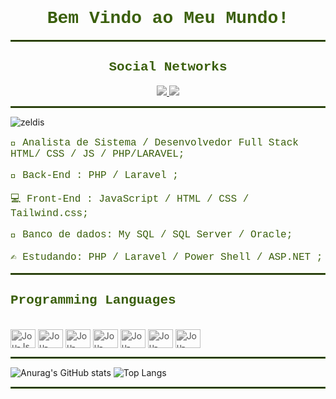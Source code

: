 <h1 align="center" style="color: #3A5F0B; font-family: 'Courier New', Courier, monospace;">Bem Vindo ao Meu Mundo!</h1>
<hr style="border: 1px solid #3A5F0B;">
<center>
<h2 style="color: #3A5F0B; font-family: 'Courier New', Courier, monospace;">Social Networks</h2>
<div>
  <a href="https://br.linkedin.com/in/joualexandre" target="_blank">
    <img src="https://img.shields.io/badge/LinkedIn-0077B5?style=for-the-badge&logo=linkedin&logoColor=white" style="filter: grayscale(100%);">
  </a>
  <a href="https://www.instagram.com/jou.alexandre/" target="_blank">
    <img src="https://img.shields.io/badge/Instagram-E4405F?style=for-the-badge&logo=instagram&logoColor=white" style="filter: grayscale(100%);">
  </a>
</div>
</center>
<hr style="border: 1px solid #3A5F0B;">

![zeldis](https://github.com/jo0u/jo0u/assets/69989169/f679fe92-eefa-4936-ba85-8600fd08fce2)<br>
<div style="font-family: 'Courier New', Courier, monospace; font-size: 16px; color: #3A5F0B;">
  <p>🧠 Analista de Sistema / Desenvolvedor Full Stack HTML/ CSS / JS / PHP/LARAVEL;</p>
  <p>🧰 Back-End : PHP / Laravel ;</p>
  <p>💻 Front-End : JavaScript / HTML / CSS / Tailwind.css;</p>
  <p>💾 Banco de dados: My SQL / SQL Server / Oracle;</p>
  <p>✍️ Estudando: PHP / Laravel / Power Shell / ASP.NET ;</p>
</div>
<hr style="border: 1px solid #3A5F0B;">

<h2 style="color: #3A5F0B; font-family: 'Courier New', Courier, monospace;">Programming Languages</h2>
<div style="display: inline_block; color: #3A5F0B;"><br>
  <img align="center" alt="Jou-Js" height="30" width="40" src="https://cdn.jsdelivr.net/gh/devicons/devicon/icons/javascript/javascript-original.svg" style="filter: grayscale(100%);">
  <img align="center" alt="Jou-PHP" height="30" width="40" src="https://cdn.jsdelivr.net/gh/devicons/devicon/icons/php/php-original.svg" style="filter: grayscale(100%);">
  <img align="center" alt="Jou-Python" height="30" width="40" src="https://cdn.jsdelivr.net/gh/devicons/devicon/icons/python/python-original.svg" style="filter: grayscale(100%);">
  <img align="center" alt="Jou-Java" height="30" width="40" src="https://cdn.jsdelivr.net/gh/devicons/devicon/icons/java/java-original-wordmark.svg" style="filter: grayscale(100%);">
  <img align="center" alt="Jou-Mysql" height="30" width="40" src="https://cdn.jsdelivr.net/gh/devicons/devicon/icons/mysql/mysql-original-wordmark.svg" style="filter: grayscale(100%);">
  <img align="center" alt="Jou-Postgresql" height="30" width="40" src="https://cdn.jsdelivr.net/gh/devicons/devicon/icons/postgresql/postgresql-original-wordmark.svg" style="filter: grayscale(100%);">
  <img align="center" alt="Jou-SQLServer" height="30" width="40" src="https://cdn.jsdelivr.net/gh/devicons/devicon/icons/microsoftsqlserver/microsoftsqlserver-plain-wordmark.svg" style="filter: grayscale(100%);">
</div>
<hr style="border: 1px solid #3A5F0B;">

<img src="https://github-readme-stats.vercel.app/api?username=jo0u&theme=graywhite&show_icons=true&icon_color=3A5F0B&title_color=3A5F0B&text_color=3A5F0B&bg_color=DEG,FFFFFF,AAAAAA" alt="Anurag's GitHub stats">
<img src="https://github-readme-stats.vercel.app/api/top-langs/?username=jo0u&theme=graywhite&layout=compact&title_color=3A5F0B&text_color=3A5F0B&bg_color=DEG,FFFFFF,AAAAAA" alt="Top Langs">

<hr style="border: 1px solid #3A5F0B;">
